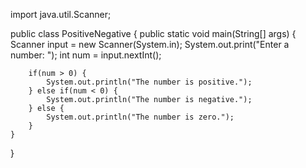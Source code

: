 import java.util.Scanner;

public class PositiveNegative {
    public static void main(String[] args) {
        Scanner input = new Scanner(System.in);
        System.out.print("Enter a number: ");
        int num = input.nextInt();

        if(num > 0) {
            System.out.println("The number is positive.");
        } else if(num < 0) {
            System.out.println("The number is negative.");
        } else {
            System.out.println("The number is zero.");
        }
    }
}
 
